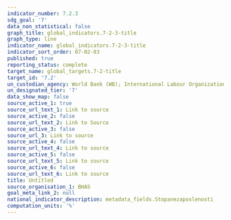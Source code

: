 ```yaml
---
indicator_number: 7.2.3
sdg_goal: '7'
data_non_statistical: false
graph_title: global_indicators.7-2-3-title
graph_type: line
indicator_name: global_indicators.7-2-3-title
indicator_sort_order: 07-02-03
published: true
reporting_status: complete
target_name: global_targets.7-2-title
target_id: '7.2'
un_custodian_agency: World Bank (WB); International Labour Organization (ILO)
un_designated_tier: '7'
data_show_map: false
source_active_1: true
source_url_text_1: Link to source
source_active_2: false
source_url_text_2: Link to Source
source_active_3: false
source_url_3: Link to source
source_active_4: false
source_url_text_4: Link to source
source_active_5: false
source_url_text_5: Link to source
source_active_6: false
source_url_text_6: Link to source
title: Untitled
source_organisation_1: BHAS
goal_meta_link_2: null
national_indicator_description: metadata_fields.Stopanezaposlenosti
computation_units: '%'
---
```

